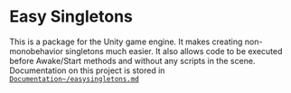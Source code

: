 # Easy Singletons

This is a package for the Unity game engine. It makes creating non-monobehavior singletons much easier. It also allows code to be executed before Awake/Start methods and without any scripts in the scene.
Documentation on this project is stored in [`Documentation~/easysingletons.md`](https://github.com/arwtsh/EasySingletons/blob/main/Documentation~/easysingletons.md)
